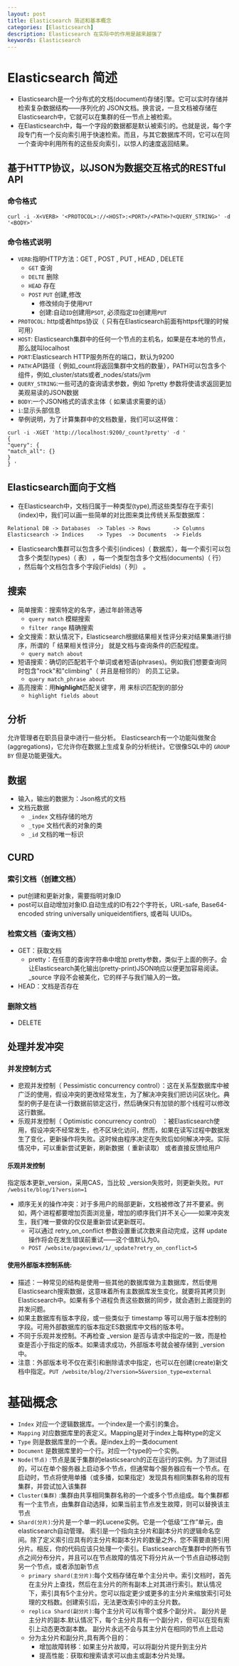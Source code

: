 ```yaml
---
layout: post
title: Elasticsearch 简述和基本概念
categories: [Elasticsearch]
description: Elasticsearch 在实际中的作用是越来越强了
keywords: Elasticsearch
---
```


# Elasticsearch 简述

- Elasticsearch是一个分布式的文档(document)存储引擎。它可以实时存储并检索复杂数据结构——序列化的 JSON文档。换言说，一旦文档被存储在Elasticsearch中，它就可以在集群的任一节点上被检索。
- 在Elasticsearch中，每一个字段的数据都是默认被索引的。也就是说，每个字段专门有一个反向索引用于快速检索。而且，与其它数据库不同，它可以在同一个查询中利用所有的这些反向索引，以惊人的速度返回结果。

## 基于HTTP协议，以JSON为数据交互格式的RESTful API 

### 命令格式

```shell
curl -i -X<VERB> '<PROTOCOL>://<HOST>:<PORT>/<PATH>?<QUERY_STRING>' -d '<BODY>'
```

### 命令格式说明

+ `VERB`:指明HTTP方法：GET , POST , PUT , HEAD , DELETE
    + `GET` 查询
    + `DELTE` 删除
    + `HEAD` 存在
    + `POST` `PUT` 创建,修改
        + 修改倾向于使用`PUT`
        + 创建:自动`ID`创建用`PSOT`,  必须指定`ID`创建用`PUT`
+ `PROTOCOL`: http或者https协议（ 只有在Elasticsearch前面有https代理的时候可用）
+ `HOST`: Elasticsearch集群中的任何一个节点的主机名，如果是在本地的节点，那么就叫localhost
+ `PORT`:Elasticsearch HTTP服务所在的端口，默认为9200
+ `PATH`:API路径（ 例如_count将返回集群中文档的数量），PATH可以包含多个组件，例如_cluster/stats或者_nodes/stats/jvm
+ `QUERY_STRING`:一些可选的查询请求参数，例如 ?pretty 参数将使请求返回更加美观易读的JSON数据
+ `BODY`:一个JSON格式的请求主体（ 如果请求需要的话）
+ `i`:显示头部信息
+ 举例说明，为了计算集群中的文档数量，我们可以这样做：

```shell
curl -i -XGET 'http://localhost:9200/_count?pretty' -d '
{
"query": {
"match_all": {}
}
} '
```

## Elasticsearch面向于文档

- 在Elasticsearch中，文档归属于一种类型(type),而这些类型存在于索引(index)中，我们可以画一些简单的对比图来类比传统关系型数据库：

```
Relational DB -> Databases  -> Tables -> Rows       -> Columns
Elasticsearch -> Indices    -> Types  -> Documents  -> Fields
```

- Elasticsearch集群可以包含多个索引(indices)（ 数据库），每一个索引可以包含多个类型(types)（ 表） ，每一个类型包含多个文档(documents)（ 行） ，然后每个文档包含多个字段(Fields)（ 列） 。

## 搜索

- 简单搜索：搜索特定的名字，通过年龄筛选等
    - `query match`  模糊搜索
    - `filter range` 精确搜索
- 全文搜索：默认情况下，Elasticsearch根据结果相关性评分来对结果集进行排序，所谓的「 结果相关性评分」 就是文档与查询条件的匹配程度。
    - `query match about`
- 短语搜索：确切的匹配若干个单词或者短语(phrases)。例如我们想要查询同时包含"rock"和"climbing"（ 并且是相邻的） 的员工记录。
    - `query match_phrase about`
- 高亮搜索：用**highlight**匹配关键字，用 <em></em> 来标识匹配到的部分
    - `highlight fields about`

## 分析
允许管理者在职员目录中进行一些分析。 Elasticsearch有一个功能叫做聚合(aggregations)，它允许你在数据上生成复杂的分析统计。它很像SQL中的 `GROUP BY` 但是功能更强大。

## 数据

- 输入，输出的数据为：Json格式的文档
- 文档元数据
    - `_index` 文档存储的地方
    - `_type`  文档代表的对象的类
    - `_id`    文档的唯一标识

## CURD

### 索引文档（创建文档）
- put创建和更新对象，需要指明对象ID
- post可以自动增加对象ID.自动生成的ID有22个字符长，URL-safe, Base64-encoded string universally uniqueidentifiers, 或者叫 UUIDs。

### 检索文档（查询文档）
- GET：获取文档
    - pretty：在任意的查询字符串中增加 pretty参数，类似于上面的例子。会让Elasticsearch美化输出(pretty-print)JSON响应以便更加容易阅读。 _source 字段不会被美化，它的样子与我们输入的一致。
- HEAD：文档是否存在  

### 删除文档
- DELETE

## 处理并发冲突

### 并发控制方式
* 悲观并发控制（ Pessimistic concurrency control）：这在关系型数据库中被广泛的使用，假设冲突的更改经常发生，为了解决冲突我们把访问区块化。典型的例子是在读一行数据前锁定这行，然后确保只有加锁的那个线程可以修改这行数据。
* 乐观并发控制（ Optimistic concurrency control） ：被Elasticsearch使用，假设冲突不经常发生，也不区块化访问，然而，如果在读写过程中数据发生了变化，更新操作将失败。这时候由程序决定在失败后如何解决冲突。实际情况中，可以重新尝试更新，刷新数据（ 重新读取） 或者直接反馈给用户

#### 乐观并发控制
指定版本更新_version，采用CAS，当比较 _version失败时，则更新失败。`PUT /website/blog/1?version=1`
* 顺序无关的操作冲突：对于多用户的局部更新，文档被修改了并不要紧。例如，两个进程都要增加页面浏览量，增加的顺序我们并不关心——如果冲突发生，我们唯一要做的仅仅是重新尝试更新既可。
    * 可以通过 retry_on_conflict 参数设置重试次数来自动完成，这样 update 操作将会在发生错误前重试——这个值默认为0。
    * `POST /website/pageviews/1/_update?retry_on_conflict=5`

#### 使用外部版本控制系统:
* 描述：一种常见的结构是使用一些其他的数据库做为主数据库，然后使用Elasticsearch搜索数据，这意味着所有主数据库发生变化，就要将其拷贝到Elasticsearch中。如果有多个进程负责这些数据的同步，就会遇到上面提到的并发问题。
* 如果主数据库有版本字段，或一些类似于 timestamp 等可以用于版本控制的字段。可用外部数据库的版本指定ES数据库中文档的版本号。
* 不同于乐观并发控制。不再检查 _version 是否与请求中指定的一致，而是检查是否小于指定的版本。如果请求成功，外部版本号就会被存储到 _version 中。
* 注意：外部版本号不仅在索引和删除请求中指定，也可以在创建(create)新文档中指定。`PUT /website/blog/2?version=5&version_type=external`

# 基础概念

- `Index` 对应一个逻辑数据库。一个index是一个索引的集合。
- `Mapping` 对应数据库里的表定义。Mapping是对于index上每种type的定义
- `Type` 则是数据库里的一个表。是index上的一类document
- `Document` 是数据库里的一个行。对应一个type的一个实例。
- `Node(节点)` :节点是属于集群的elasticsearch的正在运行的实例。为了测试目的，可以在单个服务器上启动多个节点，但通常每个服务器应有一个节点。在启动时，节点将使用单播（或多播，如果指定）发现具有相同集群名称的现有集群，并尝试加入该集群
- `Cluster(集群)` :集群由共享相同集群名称的一个或多个节点组成。每个集群都有一个主节点，由集群自动选择，如果当前主节点发生故障，则可以替换该主节点
- `Shard(分片)`:分片是一个单一的Lucene实例。它是一个低级“工作”单元，由elasticsearch自动管理。 索引是一个指向主分片和副本分片的逻辑命名空间。除了定义索引应具有的主分片和副本分片的数量之外，您不需要直接引用分片。相反，你的代码应该只处理一个索引。Elasticsearch在集群中的所有节点之间分布分片，并且可以在节点故障的情况下将分片从一个节点自动移动到另一个节点，或者添加新节点
    - `primary shard(主分片)`:每个文档存储在单个主分片中。索引文档时，首先在主分片上查找，然后在主分片的所有副本上对其进行索引。默认情况下，索引具有5个主分片。您可以指定更少或更多的主分片来缩放索引可处理的文档数。创建索引后，无法更改索引中的主分片数。 
    - `replica Shard(副分片)`:每个主分片可以有零个或多个副分片。 副分片是主分片的副本.默认情况下，每个主分片具有一个副分片，但可以在现有索引上动态更改副本数。 副分片永远不会与其主分片在相同的节点上启动
    - 分为主分片和副分片,具有两个目的：
        - 增加故障转移：如果主分片故障，可以将副分片提升到主分片
        - 提高性能：获取和搜索请求可以由主或副本分片处理。